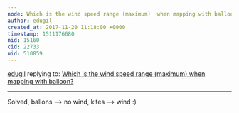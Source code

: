 ```yaml
---
node: Which is the wind speed range (maximum)  when mapping with balloon?  
author: edugil
created_at: 2017-11-20 11:18:00 +0000
timestamp: 1511176680
nid: 15160
cid: 22733
uid: 510859
---
```




[edugil](../profile/edugil) replying to: [Which is the wind speed range (maximum)  when mapping with balloon?  ](../notes/edugil/11-08-2017/which-is-the-wind-speed-range-when-using-when-mapping-with-balloon)

----
Solved, ballons --> no wind, kites --> wind :)